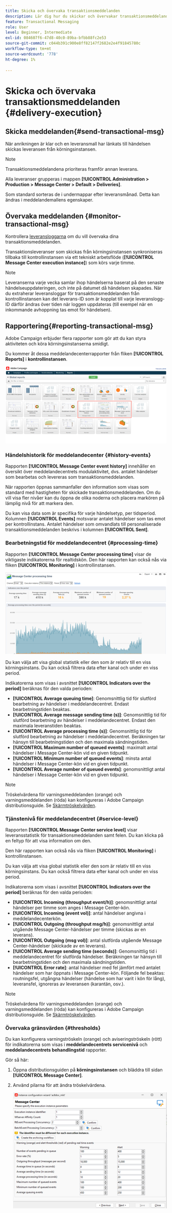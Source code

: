 ```yaml
---
title: Skicka och övervaka transaktionsmeddelanden
description: Lär dig hur du skickar och övervakar transaktionsmeddelanden
feature: Transactional Messaging
role: User
level: Beginner, Intermediate
exl-id: 084607f6-47d8-40c0-89ba-bfbb88fc2e53
source-git-commit: c044b391c900e8ff82147f2682e2e4f91845780c
workflow-type: tm+mt
source-wordcount: '778'
ht-degree: 1%

---
```


# Skicka och övervaka transaktionsmeddelanden {#delivery-execution}

## Skicka meddelanden{#send-transactional-msg}

När anrikningen är klar och en leveransmall har länkats till händelsen skickas leveransen från körningsinstansen.

>[!NOTE]
>
>Transaktionsmeddelandena prioriteras framför annan leverans.

Alla leveranser grupperas i mappen **[!UICONTROL Administration > Production > Message Center > Default > Deliveries]**.

Som standard sorteras de i undermappar efter leveransmånad. Detta kan ändras i meddelandemallens egenskaper.

## Övervaka meddelanden {#monitor-transactional-msg}

Kontrollera [leveransloggarna](send.md) om du vill övervaka dina transaktionsmeddelanden.

Transaktionsleveranser som skickas från körningsinstansen synkroniseras tillbaka till kontrollinstansen via ett tekniskt arbetsflöde (**[!UICONTROL Message Center execution instance]**) som körs varje timme.

>[!NOTE]
>
>Leveranserna varje vecka samlar ihop händelserna baserat på den senaste händelseuppdateringen, och inte på datumet då händelsen skapades. När du extraherar leveransloggar för transaktionsmeddelanden från kontrollinstansen kan det leverans-ID som är kopplat till varje leveranslogg-ID därför ändras över tiden när loggen uppdateras (till exempel när en inkommande avhoppning tas emot för händelsen).

<!--
To monitor the activity and running of the execution instance(s), see [Transactional messaging reports](transactional-messaging-reports.md).-->

## Rapportering{#reporting-transactional-msg}

Adobe Campaign erbjuder flera rapporter som gör att du kan styra aktiviteten och köra körningsinstanserna smidigt.

Du kommer åt dessa meddelandecenterrapporter från fliken **[!UICONTROL Reports]** i **kontrollinstansen**.

![](assets/mc-reports.png)

### Händelshistorik för meddelandecenter {#history-events}

Rapporten **[!UICONTROL Message Center event history]** innehåller en översikt över meddelandecentrets modulaktivitet, dvs. antalet händelser som bearbetas och levereras som transaktionsmeddelanden.

När rapporten öppnas sammanfaller den information som visas som standard med hastigheten för skickade transaktionsmeddelanden. Om du vill visa fler nivåer kan du öppna de olika noderna och placera markören på lämplig nivå för att markera den.

Du kan visa data som är specifika för varje händelsetyp, per tidsperiod. Kolumnen **[!UICONTROL Events]** motsvarar antalet händelser som tas emot per kontrollinstans. Antalet händelser som omvandlats till personaliserade transaktionsmeddelanden beskrivs i kolumnen **[!UICONTROL Sent]**.


### Bearbetningstid för meddelandecentret {#processing-time}

Rapporten **[!UICONTROL Message Center processing time]** visar de viktigaste indikatorerna för realtidskön. Den här rapporten kan också nås via fliken **[!UICONTROL Monitoring]** i kontrollinstansen.

![](assets/mc-processing-time-report.png)

Du kan välja att visa global statistik eller den som är relativ till en viss körningsinstans. Du kan också filtrera data efter kanal och under en viss period.

Indikatorerna som visas i avsnittet **[!UICONTROL Indicators over the period]** beräknas för den valda perioden:

* **[!UICONTROL Average queuing time]**: Genomsnittlig tid för slutförd bearbetning av händelser i meddelandecentret. Endast bearbetningstiden beaktas.
* **[!UICONTROL Average message sending time (s)]**: Genomsnittlig tid för slutförd bearbetning av händelser i meddelandecentret. Endast den maximala leveranstiden beaktas.
* **[!UICONTROL Average processing time (s)]**: Genomsnittlig tid för slutförd bearbetning av händelser i meddelandecentret. Beräkningen tar hänsyn till bearbetningstiden och den maximala sändningstiden.
* **[!UICONTROL Maximum number of queued events]**: maximalt antal händelser i Message Center-kön vid en given tidpunkt.
* **[!UICONTROL Minimum number of queued events]**: minsta antal händelser i Message Center-kön vid en given tidpunkt.
* **[!UICONTROL Average number of queued events]**: genomsnittligt antal händelser i Message Center-kön vid en given tidpunkt.

>[!NOTE]
>
>Tröskelvärdena för varningsmeddelanden (orange) och varningsmeddelanden (röda) kan konfigureras i Adobe Campaign distributionsguide. Se [Skärmtröskelvärden](#thresholds).



### Tjänstenivå för meddelandecentret {#service-level}

Rapporten **[!UICONTROL Message Center service level]** visar leveransstatistik för transaktionsmeddelanden samt felen. Du kan klicka på en feltyp för att visa information om den.

Den här rapporten kan också nås via fliken **[!UICONTROL Monitoring]** i kontrollinstansen.

Du kan välja att visa global statistik eller den som är relativ till en viss körningsinstans. Du kan också filtrera data efter kanal och under en viss period.

Indikatorerna som visas i avsnittet **[!UICONTROL Indicators over the period]** beräknas för den valda perioden:

* **[!UICONTROL Incoming (throughput event/h)]**: genomsnittligt antal händelser per timme som anges i Message Center-kön.
* **[!UICONTROL Incoming (event vol)]**: antal händelser angivna i meddelandecenterkön.
* **[!UICONTROL Outgoing (throughput msg/h)]**: genomsnittligt antal utgående Message Center-händelser per timme (skickas av en leverans).
* **[!UICONTROL Outgoing (msg vol)]**: antal slutförda utgående Message Center-händelser (skickade av en leverans).
* **[!UICONTROL Average sending time (seconds)]**: Genomsnittlig tid i meddelandecentret för slutförda händelser. Beräkningen tar hänsyn till bearbetningstiden och den maximala sändningstiden.
* **[!UICONTROL Error rate]**: antal händelser med fel jämfört med antalet händelser som har öppnats i Message Center-kön. Följande fel beaktas: routningsfel, utgångna händelser (händelse som har varit i kön för lång), leveransfel, ignoreras av leveransen (karantän, osv.).

>[!NOTE]
>
>Tröskelvärdena för varningsmeddelanden (orange) och varningsmeddelanden (röda) kan konfigureras i Adobe Campaign distributionsguide. Se [Skärmtröskelvärden](#thresholds).

### Övervaka gränsvärden {#thresholds}

Du kan konfigurera varningströskeln (orange) och aviseringströskeln (rött) för indikatorerna som visas i **meddelandecentrets servicenivå** och **meddelandecentrets behandlingstid** rapporter.

Gör så här:

1. Öppna distributionsguiden på **körningsinstansen** och bläddra till sidan **[!UICONTROL Message Center]**.
1. Använd pilarna för att ändra tröskelvärdena.

   ![](assets/mc-thresholds.png)

